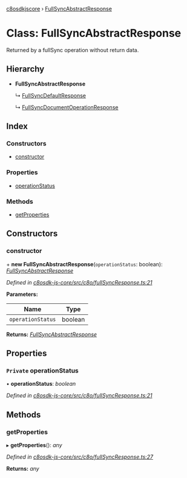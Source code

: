 [c8osdkjscore](../README.md) › [FullSyncAbstractResponse](fullsyncabstractresponse.md)

# Class: FullSyncAbstractResponse

Returned by a fullSync operation without return data.

## Hierarchy

* **FullSyncAbstractResponse**

  ↳ [FullSyncDefaultResponse](fullsyncdefaultresponse.md)

  ↳ [FullSyncDocumentOperationResponse](fullsyncdocumentoperationresponse.md)

## Index

### Constructors

* [constructor](fullsyncabstractresponse.md#constructor)

### Properties

* [operationStatus](fullsyncabstractresponse.md#private-operationstatus)

### Methods

* [getProperties](fullsyncabstractresponse.md#getproperties)

## Constructors

###  constructor

\+ **new FullSyncAbstractResponse**(`operationStatus`: boolean): *[FullSyncAbstractResponse](fullsyncabstractresponse.md)*

*Defined in [c8osdk-js-core/src/c8o/fullSyncResponse.ts:21](https://github.com/convertigo/c8osdk-angular/blob/46dcf2d/src/c8o/fullSyncResponse.ts#L21)*

**Parameters:**

Name | Type |
------ | ------ |
`operationStatus` | boolean |

**Returns:** *[FullSyncAbstractResponse](fullsyncabstractresponse.md)*

## Properties

### `Private` operationStatus

• **operationStatus**: *boolean*

*Defined in [c8osdk-js-core/src/c8o/fullSyncResponse.ts:21](https://github.com/convertigo/c8osdk-angular/blob/46dcf2d/src/c8o/fullSyncResponse.ts#L21)*

## Methods

###  getProperties

▸ **getProperties**(): *any*

*Defined in [c8osdk-js-core/src/c8o/fullSyncResponse.ts:27](https://github.com/convertigo/c8osdk-angular/blob/46dcf2d/src/c8o/fullSyncResponse.ts#L27)*

**Returns:** *any*
